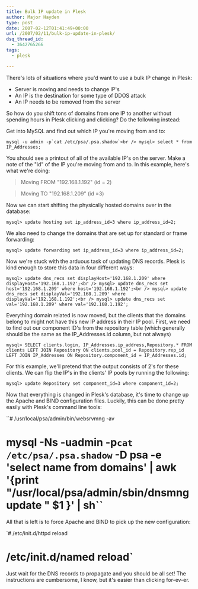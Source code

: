 ```yaml
---
title: Bulk IP update in Plesk
author: Major Hayden
type: post
date: 2007-02-12T01:41:49+00:00
url: /2007/02/11/bulk-ip-update-in-plesk/
dsq_thread_id:
  - 3642765266
tags:
  - plesk

---
```

There's lots of situations where you'd want to use a bulk IP change in Plesk:

  * Server is moving and needs to change IP's
  * An IP is the destination for some type of DDOS attack
  * An IP needs to be removed from the server

So how do you shift tons of domains from one IP to another without spending hours in Plesk clicking and clicking? Do the following instead:

Get into MySQL and find out which IP you're moving from and to:

``mysql -u admin -p`cat /etc/psa/.psa.shadow`<br />
mysql> select * from IP_Addresses;``

You should see a printout of all of the available IP's on the server. Make a note of the "id" of the IP you're moving from and to. In this example, here's what we're doing:

> Moving FROM "192.168.1.192" (id = 2)

> Moving TO "192.168.1.209" (id =3)

Now we can start shifting the physically hosted domains over in the database:

`mysql> update hosting set ip_address_id=3 where ip_address_id=2;`

We also need to change the domains that are set up for standard or frame forwarding:

`mysql> update forwarding set ip_address_id=3 where ip_address_id=2;`

Now we're stuck with the arduous task of updating DNS records. Plesk is kind enough to store this data in four different ways:

`mysql> update dns_recs set displayHost='192.168.1.209' where displayHost='192.168.1.192';<br />
mysql> update dns_recs set host='192.168.1.209' where host='192.168.1.192';<br />
mysql> update dns_recs set displayVal='192.168.1.209' where displayVal='192.168.1.192';<br />
mysql> update dns_recs set val='192.168.1.209' where val='192.168.1.192';`

Everything domain related is now moved, but the clients that the domains belong to might not have this new IP address in their IP pool. First, we need to find out our component ID's from the repository table (which generally should be the same as the IP_Addresses.id column, but not always)

`mysql> SELECT clients.login, IP_Addresses.ip_address,Repository.* FROM clients LEFT JOIN Repository ON clients.pool_id = Repository.rep_id LEFT JOIN IP_Addresses ON Repository.component_id = IP_Addresses.id;`

For this example, we'll pretend that the output consists of 2's for these clients. We can flip the IP's in the clients' IP pools by running the following:

`mysql> update Repository set component_id=3 where component_id=2;`

Now that everything is changed in Plesk's database, it's time to change up the Apache and BIND configuration files. Luckily, this can be done pretty easily with Plesk's command line tools:

``# /usr/local/psa/admin/bin/websrvmng -av<br />
# mysql -Ns -uadmin -p`cat /etc/psa/.psa.shadow` -D psa -e 'select name from domains' | awk '{print "/usr/local/psa/admin/sbin/dnsmng update " $1 }' | sh``

All that is left is to force Apache and BIND to pick up the new configuration:

`# /etc/init.d/httpd reload<br />
# /etc/init.d/named reload`

Just wait for the DNS records to propagate and you should be all set! The instructions are cumbersome, I know, but it's easier than clicking for-ev-er.
